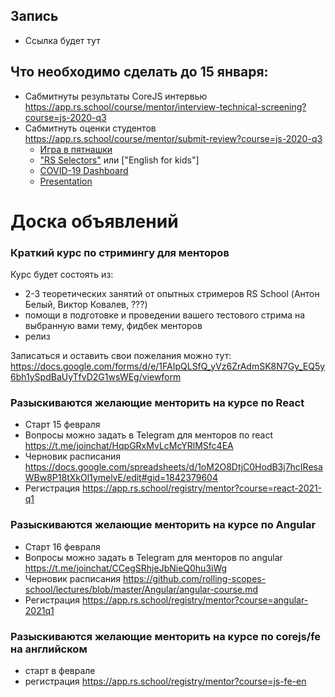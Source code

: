 ## Запись
- Ссылка будет тут

## Что необходимо сделать до 15 января:
- Сабмитнуты результаты CoreJS интервью https://app.rs.school/course/mentor/interview-technical-screening?course=js-2020-q3
- Сабмитнуть оценки студентов https://app.rs.school/course/mentor/submit-review?course=js-2020-q3
     - [Игра в пятнашки](https://github.com/rolling-scopes-school/tasks/blob/master/tasks/gem-pazzle/codejam-the-gem-puzzle.md)
     - ["RS Selectors"](https://github.com/rolling-scopes-school/tasks/blob/master/tasks/rs-css.md) или ["English for kids"]
     - [COVID-19 Dashboard](https://github.com/rolling-scopes-school/tasks/blob/master/tasks/covid-dashboard.md)
     - [Presentation](https://github.com/rolling-scopes-school/tasks/blob/master/tasks/presentation.md)
     
# Доска объявлений 
### Краткий курс по стримингу для менторов
Курс будет состоять из:
   - 2-3 теоретических занятий от опытных стримеров RS School (Антон Белый, Виктор Ковалев, ???)
   - помощи в подготовке и проведении вашего тестового стрима на выбранную вами тему, фидбек менторов 
   - релиз
   
   Записаться и оставить свои пожелания можно тут: https://docs.google.com/forms/d/e/1FAIpQLSfQ_yVz6ZrAdmSK8N7Gy_EQ5y6bh1ySpdBaUyTfvD2G1wsWEg/viewform
     
### Разыскиваются желающие менторить на курсе по React 
- Старт 15 февраля
- Вопросы можно задать в Telegram для менторов по react https://t.me/joinchat/HqpGRxMvLcMcYRlMSfc4EA
- Черновик расписания https://docs.google.com/spreadsheets/d/1oM2O8DtjC0HodB3j7hcIResaWBw8P18tXkOl1ymelvE/edit#gid=1842379604
- Регистрация https://app.rs.school/registry/mentor?course=react-2021-q1

### Разыскиваются желающие менторить на курсе по Angular 
- Старт 16 февраля
- Вопросы можно задать в Telegram для менторов по angular https://t.me/joinchat/CCegSRhjeJbNieQ0hu3iWg
- Черновик расписания https://github.com/rolling-scopes-school/lectures/blob/master/Angular/angular-course.md
- Регистрация https://app.rs.school/registry/mentor?course=angular-2021q1

### Разыскиваются желающие менторить на курсе по corejs/fe на английском 
- старт в феврале
- регистрация https://app.rs.school/registry/mentor?course=js-fe-en
